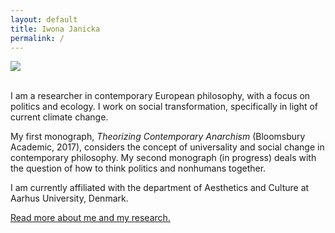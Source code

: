```yaml
---
layout: default
title: Iwona Janicka
permalink: /
---
```


<div class="container">
  <div class="row">
    <div class="col-sm-6">
    <img src="../images/profile.jpg"/>
    </div>
    <div class="col-sm-6">
    <p><br>I am a researcher in contemporary European philosophy, with a focus on politics and ecology. I work on social transformation, specifically in light of current climate change.<br>

My first monograph, *Theorizing Contemporary Anarchism* (Bloomsbury Academic, 2017), considers the concept of universality and social change in contemporary philosophy. My second monograph (in progress) deals with the question of how to think politics and nonhumans together.<br>

I am currently affiliated with the department of Aesthetics and Culture at Aarhus University, Denmark. </p>
      <p><a href="about">Read more about me and my research.</a></p>
    </div>
  </div>
</div>

